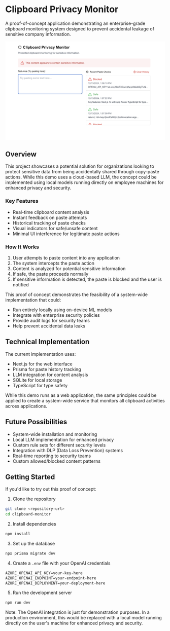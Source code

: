 # Clipboard Privacy Monitor

A proof-of-concept application demonstrating an enterprise-grade clipboard monitoring system designed to prevent accidental leakage of sensitive company information.

![Example Screenshot](./example.png)

## Overview

This project showcases a potential solution for organizations looking to protect sensitive data from being accidentally shared through copy-paste actions. While this demo uses a cloud-based LLM, the concept could be implemented using local models running directly on employee machines for enhanced privacy and security.

### Key Features

- Real-time clipboard content analysis
- Instant feedback on paste attempts
- Historical tracking of paste checks
- Visual indicators for safe/unsafe content
- Minimal UI interference for legitimate paste actions

### How It Works

1. User attempts to paste content into any application
2. The system intercepts the paste action
3. Content is analyzed for potential sensitive information
4. If safe, the paste proceeds normally
5. If sensitive information is detected, the paste is blocked and the user is notified

This proof of concept demonstrates the feasibility of a system-wide implementation that could:
- Run entirely locally using on-device ML models
- Integrate with enterprise security policies
- Provide audit logs for security teams
- Help prevent accidental data leaks

## Technical Implementation

The current implementation uses:
- Next.js for the web interface
- Prisma for paste history tracking
- LLM integration for content analysis
- SQLite for local storage
- TypeScript for type safety

While this demo runs as a web application, the same principles could be applied to create a system-wide service that monitors all clipboard activities across applications.

## Future Possibilities

- System-wide installation and monitoring
- Local LLM implementation for enhanced privacy
- Custom rule sets for different security levels
- Integration with DLP (Data Loss Prevention) systems
- Real-time reporting to security teams
- Custom allowed/blocked content patterns

## Getting Started

If you'd like to try out this proof of concept:

1. Clone the repository
```bash
git clone <repository-url>
cd clipboard-monitor
```

2. Install dependencies
```bash
npm install
```

3. Set up the database
```bash
npx prisma migrate dev
```

4. Create a `.env` file with your OpenAI credentials
```
AZURE_OPENAI_API_KEY=your-key-here
AZURE_OPENAI_ENDPOINT=your-endpoint-here
AZURE_OPENAI_DEPLOYMENT=your-deployment-here
```

5. Run the development server
```bash
npm run dev
```

Note: The OpenAI integration is just for demonstration purposes. In a production environment, this would be replaced with a local model running directly on the user's machine for enhanced privacy and security.
